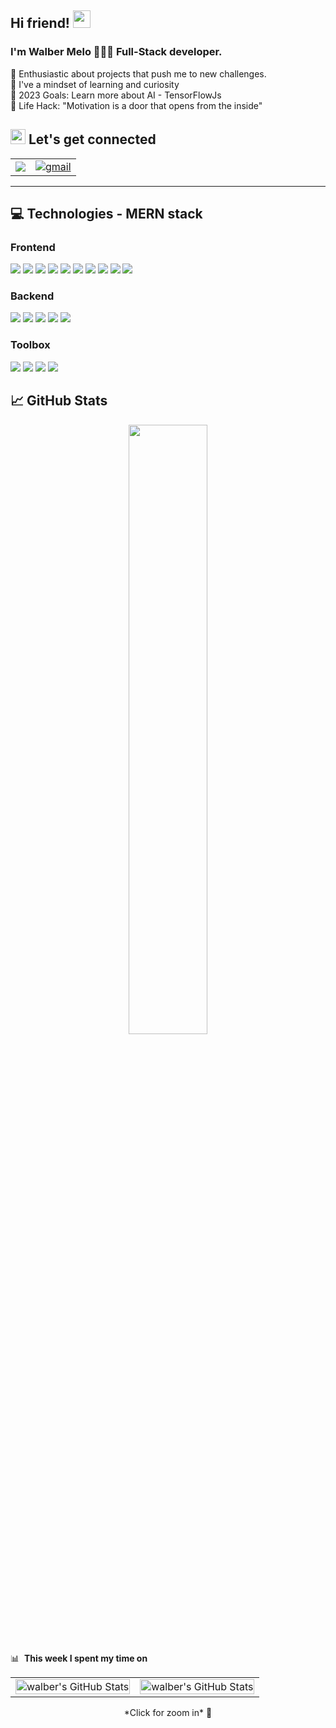 ## Hi friend! <img src="https://media.giphy.com/media/hvRJCLFzcasrR4ia7z/giphy.gif" width="28px" height="28px">

### I'm Walber Melo  👨🏻‍💻  Full-Stack developer.

🚀  Enthusiastic about projects that push me to new challenges.
<br/>
👀   I've a mindset of learning and curiosity
<br/>
🎯   2023 Goals: Learn more about AI - TensorFlowJs
<br/>
🧭   Life Hack: "Motivation is a door that opens from the inside"
<br/>

 ## <img src="https://github.com/TheDudeThatCode/TheDudeThatCode/blob/master/Assets/Earth.gif" width="24px">  Let's get connected
 
 <table width="100%">
    <tbody>
      <tr>
       <!--
        <td style="border: none !important;">
           <div align="center" width="100%">
           <a href="https://drive.google.com/file/d/1FXEMMs6C6Hog-k-7T50Fi7dgkcCVYGPp/view?usp=sharing" target="_blank" rel="nofollow">:octocat: My Resume</a>
           </div>
        </td>
       --->
         <td style="border: none !important;">
           <div align="center" width="100%">
          <a href="https://www.linkedin.com/in/walberdemelo" target="_blank">
  <img src="https://img.shields.io/badge/LinkedIn-0077B5?style=for-the-badge&logo=linkedin&logoColor=white">
</a>
           </div>
        </td>
         <td style="border: none !important;">
           <div align="center" width="100%">
          <a href="mailto:dev4wm@gmail.com" target="_blank">
<img src="https://img.shields.io/badge/email%20me-EA4335?style=for-the-badge&logo=gmail&logoColor=white" alt="gmail" />
</a>
           </div>
        </td>
       </tr>
     </tbody>
  </table>
<hr/>

## :computer: Technologies - MERN stack

  <summary><h3>Frontend</h3></summary> 
 
 <p align="left">
<img src="https://img.shields.io/badge/html5%20-%23E34F26.svg?&style=for-the-badge&logo=html5&logoColor=white"/>
<img src="https://img.shields.io/badge/css3%20-%231572B6.svg?&style=for-the-badge&logo=css3&logoColor=white"/>
<img src="https://img.shields.io/badge/Sass-CC6699?style=for-the-badge&logo=sass&logoColor=white"/>
<img src="https://img.shields.io/badge/Bootstrap-563D7C?style=for-the-badge&logo=bootstrap&logoColor=white"/> 
<img src="https://img.shields.io/badge/styled--components-DB7093?style=for-the-badge&logo=styled-components&logoColor=white"/> 
<img src="https://img.shields.io/badge/javascript%20-%23323330.svg?&style=for-the-badge&logo=javascript&logoColor=%23F7DF1E"/>
<img src="https://img.shields.io/badge/TypeScript-007ACC?style=for-the-badge&logo=typescript&logoColor=white"/>
<img src="https://img.shields.io/badge/React-20232A?style=for-the-badge&logo=react&logoColor=61DAFB"/>
<img src="https://img.shields.io/badge/Redux-593D88?style=for-the-badge&logo=redux&logoColor=white"/>
<img src="https://img.shields.io/badge/Vite-B73BFE?style=for-the-badge&logo=vite&logoColor=FFD62E"/>
 </p>
 

  <summary><h3>Backend</h3></summary> 
 
 <p align="left">
<img src="https://img.shields.io/badge/Node.js-339933?style=for-the-badge&logo=nodedotjs&logoColor=white"/> 
<img src="https://img.shields.io/badge/Express.js-000000?style=for-the-badge&logo=express&logoColor=white"/> 
<img src="https://img.shields.io/badge/MongoDB-4EA94B?style=for-the-badge&logo=mongodb&logoColor=white"/>
<img src="https://img.shields.io/badge/firebase-ffca28?style=for-the-badge&logo=firebase&logoColor=black"/>
<img src="https://img.shields.io/badge/PostgreSQL-316192?style=for-the-badge&logo=postgresql&logoColor=white"/>

 </p>

 
  <summary><h3>Toolbox</h3></summary> 
 
 <p align="left">
 <img src="https://img.shields.io/badge/git%20-%23F05033.svg?&style=for-the-badge&logo=git&logoColor=white"/>
 <img src="https://img.shields.io/badge/Jest-C21325?style=for-the-badge&logo=jest&logoColor=white"/> 
 <img src="https://img.shields.io/badge/Figma-F24E1E?style=for-the-badge&logo=figma&logoColor=white"/> 
 <img src="https://img.shields.io/badge/Postman-FF6C37?style=for-the-badge&logo=Postman&logoColor=white"/> 
  </p>
 

## &#x1f4c8; GitHub Stats
<p align=center>
<img src="https://github-readme-stats.vercel.app/api?username=walbermelo&show_icons=true&hide=stars&hide_border=true" width="50%">
</p>

📊 &nbsp;**This week I spent my time on** </br>
 
<div align="center">
  <table>
    <tbody>
      <tr>
        <td style="border: none !important;">
        <div>
           <a href=https://wakatime.com/share/@WalberMelo/e104499e-e2dd-4864-b7d1-d1d4cbc1308b.svg target="_blank">
            <img src="https://wakatime.com/share/@WalberMelo/e104499e-e2dd-4864-b7d1-d1d4cbc1308b.svg" width="100%" alt="walber's GitHub Stats" vertical-align="middle"/>
            </a>
        </div>
        </td>
        <td style="border: none !important;">
        <div >
         <a href="https://wakatime.com/share/@WalberMelo/8a5bf6d9-e5d4-4ec9-aea3-10968a4857d7.svg" target="_blank">
            <img src="https://wakatime.com/share/@WalberMelo/8a5bf6d9-e5d4-4ec9-aea3-10968a4857d7.svg" width="100%" alt="walber's GitHub Stats" vertical-align="middle"/>
         </a>
        </div>
        </td>
      </tr>
    </tbody>
  <table>
<div>
*Click for zoom in* 🔎





